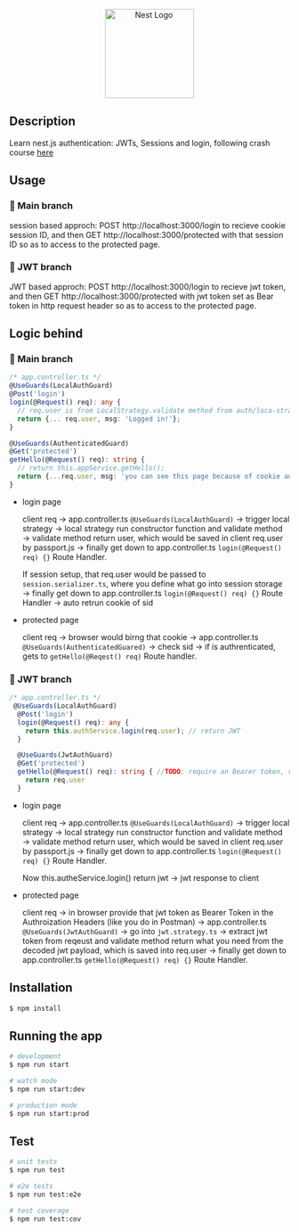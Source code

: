 <p align="center">
  <a href="http://nestjs.com/" target="blank"><img src="https://nestjs.com/img/logo_text.svg" width="160" alt="Nest Logo" /></a>
</p>

[circleci-image]: https://img.shields.io/circleci/build/github/nestjs/nest/master?token=abc123def456
[circleci-url]: https://circleci.com/gh/nestjs/nest


## Description

Learn nest.js authentication: JWTs, Sessions and login, following crash course [here](https://www.youtube.com/watch?v=_L225zpUK0M&list=PLlaDAvA2MhR2jb8zavu6I-w1BA878aHcB&index=5&ab_channel=MariusEspejo)

## Usage

### 🎈 Main branch
session based approch: POST http://localhost:3000/login to recieve cookie session ID, and then GET http://localhost:3000/protected with that session ID so as to access to the protected page.

### 🎈 JWT branch
JWT based approch: POST http://localhost:3000/login to recieve jwt token, and then GET http://localhost:3000/protected with jwt token set as Bear token in http request header so as to access to the protected page.

## Logic behind
### 🎈 Main branch

  ```ts
  /* app.controller.ts */
  @UseGuards(LocalAuthGuard)
  @Post('login')
  login(@Request() req): any {
    // req.user is from LocalStrategy.validate method from auth/loca-strategy.ts
    return {... req.user, msg: 'Logged in!'}; 
  }

  @UseGuards(AuthenticatedGuard)
  @Get('protected')
  getHello(@Request() req): string {
    // return this.appService.getHello();
    return {...req.user, msg: 'you can see this page because of cookie and session. Or you would see 403 Forbidden resource.'}
  }

  ```
- login page

  client req → app.controller.ts `@UseGuards(LocalAuthGuard)` → trigger local strategy → local strategy run constructor function and validate method → validate method return user, which would be saved in client req.user by passport.js → finally get down to app.controller.ts `login(@Request() req) {}` Route Handler.

  If session setup, that req.user would be passed to `session.serializer.ts`, where you define what go into session storage → finally get down to app.controller.ts `login(@Request() req) {}` Route Handler → auto retrun cookie of sid

- protected page

  client req → browser would birng that cookie → app.controller.ts `@UseGuards(AuthenticatedGuared)` → check sid → if is authrenticated, gets to `getHello(@Reqest() req)` Route handler.


### 🎈 JWT branch

```ts
/* app.controller.ts */
 @UseGuards(LocalAuthGuard)
  @Post('login')
  login(@Request() req): any {
    return this.authService.login(req.user); // return JWT
  }

  @UseGuards(JwtAuthGuard)
  @Get('protected')
  getHello(@Request() req): string { //TODO: require an Bearer token, validate token
    return req.user 
  }
```
- login page

  client req → app.controller.ts `@UseGuards(LocalAuthGuard)` → trigger local strategy → local strategy run constructor function and validate method → validate method return user, which would be saved in client req.user by passport.js → finally get down to app.controller.ts `login(@Request() req) {}` Route Handler.

  Now this.autheService.login() return jwt → jwt response to client

- protected page

  client req → in browser provide that jwt token as Bearer Token in the Authroization Headers (like you do in Postman) → app.controller.ts `@UseGuards(JwtAuthGuard)` → go into `jwt.strategy.ts` → extract jwt token from reqeust and validate method return what you need from the decoded jwt payload, which is saved into req.user → finally get down to app.controller.ts `getHello(@Request() req) {}` Route Handler.

## Installation

```bash
$ npm install
```

## Running the app

```bash
# development
$ npm run start

# watch mode
$ npm run start:dev

# production mode
$ npm run start:prod
```

## Test

```bash
# unit tests
$ npm run test

# e2e tests
$ npm run test:e2e

# test coverage
$ npm run test:cov
```
